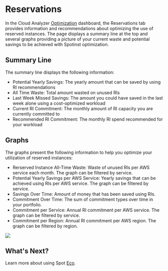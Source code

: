 # Reservations

In the Cloud Analyzer [Optimization](cloud-analyzer/tutorials/use-optimization-dashboard/) dashboard, the Reservations tab provides information and recommendations about optimizing the use of reserved instances. The page displays a summary line at the top and several graphs providing a picture of your current waste and potential savings to be achieved with Spotinst optimization.

## Summary Line

The summary line displays the following information:

* Potential Yearly Savings: The yearly amount that can be saved by using RI recommendations
* All Time Waste: Total amount wasted on unused RIs
* Last Week Missed Savings: The amount you could have saved in the last week alone using a cost-optimized workload
* Current RI Commitment: The monthly amount of RI capacity you are currently committed to
* Recommended RI Commitment: The monthly RI spend recommended for your workload

## Graphs

The graphs present the following information to help you optimize your utilization of reserved instances:

* Rerserved Instance All-Time Waste:  Waste of unused RIs per AWS service each month. The graph can be filtered by service.
* Potential Yearly Savings per AWS Service: Yearly savings that can be achieved using RIs per AWS service. The graph can be filtered by service.
* Savings Over Time: Amount of money that has been saved using RIs.
* Commitment Over Time: The sum of commitment types over time in your portfolio.
* Commitment per Service: Annual RI commitment per AWS service. The graph can be filtered by service.
* Commitment per Region: Annual RI commitment per AWS region. The graph can be filtered by region.

<img src="/cloud-analyzer/_media/tutorials-optimization-reservations-01.png" />

## What's Next?

Learn more about using Spot [Eco](/eco/).
